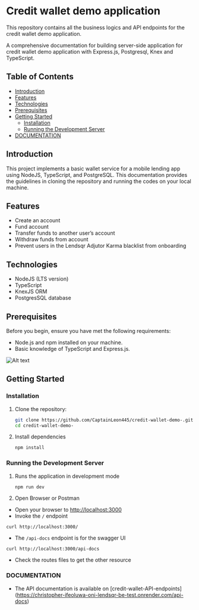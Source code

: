 # Credit wallet demo application

This repository contains all the business logics and API endpoints for the credit wallet demo application.

A comprehensive documentation for building server-side application for credit wallet demo application with Express.js, Postgresql, Knex and TypeScript.

## Table of Contents

- [Introduction](#introduction)
- [Features](#features)
- [Technologies](#technologies)
- [Prerequisites](#prerequisites)
- [Getting Started](#getting-started)
  - [Installation](#installation)
  - [Running the Development Server](#running-the-development-server)
- [DOCUMENTATION](#documentation)

## Introduction

This project implements a basic wallet service for a mobile lending app using NodeJS, TypeScript, and PostgreSQL.
This documentation provides the guidelines in cloning the repository and running the codes on your local machine.

## Features

- Create an account
- Fund account
- Transfer funds to another user’s account
- Withdraw funds from account
- Prevent users in the Lendsqr Adjutor Karma blacklist from onboarding

## Technologies

- NodeJS (LTS version)
- TypeScript
- KnexJS ORM
- PostgresSQL database

## Prerequisites

Before you begin, ensure you have met the following requirements:

- Node.js and npm installed on your machine.
- Basic knowledge of TypeScript and Express.js.

![Alt text](https://asset.cloudinary.com/dwtnlfrc5/cc30bf799f19a2ac8c48a06d41cc997b) 


## Getting Started

### Installation

1. Clone the repository:
   ```bash
   git clone https://github.com/CaptainLeon445/credit-wallet-demo-.git
   cd credit-wallet-demo-

   ```
2. Install dependencies
   ```bash
   npm install
   ```

### Running the Development Server

1. Runs the application in development mode

   ```bash
   npm run dev

   ```

2. Open Browser or Postman

- Open your browser to [http://localhost:3000](http://localhost:3000)
- Invoke the `/` endpoint

```shell
curl http://localhost:3000/
```

- The `/api-docs` endpoint is for the swagger UI

```shell
curl http://localhost:3000/api-docs
```

- Check the routes files to get the other resource

### DOCUMENTATION

- The API documentation is available on [credit-wallet-API-endpoints] (https://christopher-ifeoluwa-oni-lendsqr-be-test.onrender.com/api-docs)
